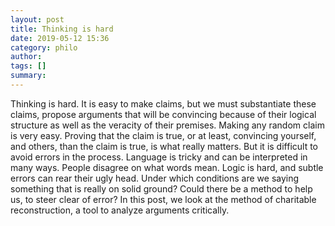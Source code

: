 ```yaml
---
layout: post
title: Thinking is hard
date: 2019-05-12 15:36
category: philo
author: 
tags: []
summary: 
---
```

Thinking is hard. It is easy to make claims, but we must substantiate these claims, propose arguments that will be convincing because of their logical structure as well as the veracity of their premises. Making any random claim is very easy. Proving that the claim is true, or at least, convincing yourself, and others, than the claim is true, is what really matters. But it is difficult to avoid errors in the process. Language is tricky and can be interpreted in many ways. People disagree on what words mean. Logic is hard, and subtle errors can rear their ugly head. Under which conditions are we saying something that is really on solid ground? Could there be a method to help us, to steer clear of error? In this post, we look at the method of charitable reconstruction, a tool to analyze arguments critically.
